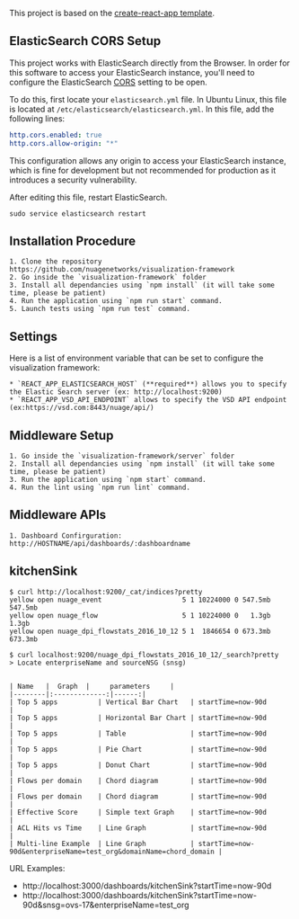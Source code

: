 This project is based on the [create-react-app template](https://github.com/facebookincubator/create-react-app/blob/master/template/README.md).

## ElasticSearch CORS Setup

This project works with ElasticSearch directly from the Browser. In order for this software to access your ElasticSearch instance, you'll need to configure the ElasticSearch [CORS](https://en.wikipedia.org/wiki/Cross-origin_resource_sharing) setting to be open.

To do this, first locate your `elasticsearch.yml` file. In Ubuntu Linux, this file is located at `/etc/elasticsearch/elasticsearch.yml`. In this file, add the following lines:

```yml
http.cors.enabled: true
http.cors.allow-origin: "*"
```

This configuration allows any origin to access your ElasticSearch instance, which is fine for development but not recommended for production as it introduces a security vulnerability.

After editing this file, restart ElasticSearch.

`sudo service elasticsearch restart`

## Installation Procedure

    1. Clone the repository https://github.com/nuagenetworks/visualization-framework
    2. Go inside the `visualization-framework` folder
    3. Install all dependancies using `npm install` (it will take some time, please be patient)
    4. Run the application using `npm run start` command.
    5. Launch tests using `npm run test` command.

## Settings

Here is a list of environment variable that can be set to configure the visualization framework:

    * `REACT_APP_ELASTICSEARCH_HOST` (**required**) allows you to specify the Elastic Search server (ex: http://localhost:9200)
    * `REACT_APP_VSD_API_ENDPOINT` allows to specify the VSD API endpoint (ex:https://vsd.com:8443/nuage/api/)

## Middleware Setup

    1. Go inside the `visualization-framework/server` folder
    2. Install all dependancies using `npm install` (it will take some time, please be patient)
    3. Run the application using `npm start` command.
    4. Run the lint using `npm run lint` command.

## Middleware APIs
    1. Dashboard Confirguration: http://HOSTNAME/api/dashboards/:dashboardname

## kitchenSink

    $ curl http://localhost:9200/_cat/indices?pretty
    yellow open nuage_event                    5 1 10224000 0 547.5mb 547.5mb
    yellow open nuage_flow                     5 1 10224000 0   1.3gb   1.3gb
    yellow open nuage_dpi_flowstats_2016_10_12 5 1  1846654 0 673.3mb 673.3mb

    $ curl localhost:9200/nuage_dpi_flowstats_2016_10_12/_search?pretty
    > Locate enterpriseName and sourceNSG (snsg)


    | Name   |  Graph  |     parameters     |
    |--------|:-------------:|------:|
    | Top 5 apps          | Vertical Bar Chart   | startTime=now-90d                                                 |
    | Top 5 apps          | Horizontal Bar Chart | startTime=now-90d                                                 |
    | Top 5 apps          | Table                | startTime=now-90d                                                 |
    | Top 5 apps          | Pie Chart            | startTime=now-90d                                                 |
    | Top 5 apps          | Donut Chart          | startTime=now-90d                                                 |
    | Flows per domain    | Chord diagram        | startTime=now-90d                                                 |
    | Flows per domain    | Chord diagram        | startTime=now-90d                                                 |
    | Effective Score     | Simple text Graph    | startTime=now-90d                                                 |
    | ACL Hits vs Time    | Line Graph           | startTime=now-90d                                                 |
    | Multi-line Example  | Line Graph           | startTime=now-90d&enterpriseName=test_org&domainName=chord_domain |

URL Examples:
-   http://localhost:3000/dashboards/kitchenSink?startTime=now-90d
-   http://localhost:3000/dashboards/kitchenSink?startTime=now-90d&snsg=ovs-17&enterpriseName=test_org
